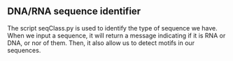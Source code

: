 ## DNA/RNA sequence identifier
The script seqClass.py is used to identify the type of sequence we have. When we input a sequence, it will return a message indicating if it is RNA or DNA, or nor of them. 
Then, it also allow us to detect motifs in our sequences. 

